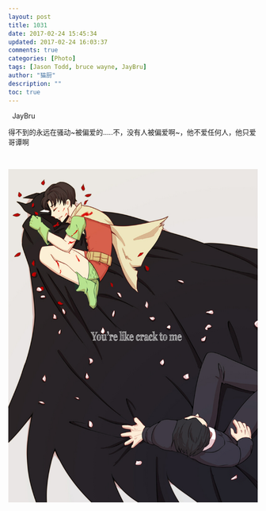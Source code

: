 ```yaml
---
layout: post
title: 1031
date: 2017-02-24 15:45:34
updated: 2017-02-24 16:03:37
comments: true
categories: [Photo]
tags: [Jason Todd, bruce wayne, JayBru]
author: "猫厨"
description: ""
toc: true
---
```


<p>&nbsp; JayBru<br /></p> 
<p>得不到的永远在骚动~被偏爱的.....不，没有人被偏爱啊~，他不爱任何人，他只爱哥谭啊</p> 
<p><br /></p>

![](https://raw.githubusercontent.com/alicewish/meowchain247/master/img_cVZNdzJtQk9JV2Z1VlVYUVlKbkt3b05xMStrVEl2V0NpTFZyb01WbmtwOUpKalpiYkp0ejdBPT0.jpg)